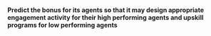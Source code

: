 #### Predict the bonus for its agents so that it may design appropriate engagement activity for their high performing agents and upskill programs for low performing agents
